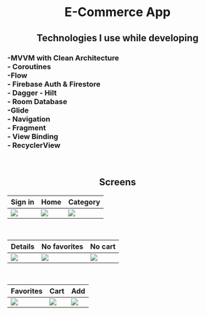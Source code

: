 <h1 align="center">
E-Commerce App
</h1>

<h2 align="center">
Technologies I use while developing
</h2>

<h3 align="left">
 -MVVM with Clean Architecture <br>
 - Coroutines <br>
 -Flow<br>
 - Firebase Auth & Firestore <br>
 - Dagger - Hilt <br>
 - Room Database <br>
 -Glide<br>
 - Navigation <br>
 - Fragment <br>
 - View Binding <br>
 - RecyclerView <br>
 </h3><br>
 
<h2 align="center">
Screens
</h2>

| Sign in | Home | Category |
| ------ | ---- | ------ |
|<img src="https://github.com/Tunahandmr/ECommerceApp/assets/100168989/3bff6677-fc92-4b34-b8d1-6b3ade4c4a20"/>|<img src="https://github.com/Tunahandmr/ECommerceApp/assets/100168989/63d40ddf-55c9-44be-9e3c-97676e056f90" />|<img src="https://github.com/Tunahandmr/ECommerceApp/assets/100168989/60277f9d-2308-49f4-b62b-d3e938fea19f"/>|

</br>

| Details | No favorites | No cart |
| --- | ------- | ------- |
|<img src="https://github.com/Tunahandmr/ECommerceApp/assets/100168989/6a632c69-ada8-4625-9413-237b12e4ad00"/>|<img src="https://github.com/Tunahandmr/ECommerceApp/assets/100168989/1ad6e65b-4ed1-45eb-8479-837952b249bc" />|<img src="https://github.com/Tunahandmr/ECommerceApp/assets/100168989/b58d4dbe-3d48-4184-a9de-0d6f90f63d54" />|

</br>

| Favorites | Cart | Add |
| --- | ------- | ------- |
|<img src="https://github.com/Tunahandmr/ECommerceApp/assets/100168989/492f09e8-34e0-428b-90d3-8230f9985978"/>|<img src="https://github.com/Tunahandmr/ECommerceApp/assets/100168989/0bd81c1c-0783-4736-b593-4bd3d6596676" />|<img src="https://github.com/Tunahandmr/ECommerceApp/assets/100168989/5fbf7a50-99b6-4744-a186-c4a4d9202627" />|
